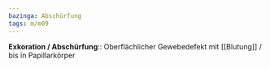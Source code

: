 ```yaml
---
bazinga: Abschürfung
tags: m/m09
---
```

**Exkoration / Abschürfung**:: Oberflächlicher Gewebedefekt mit [[Blutung]] / bis in Papillarkörper